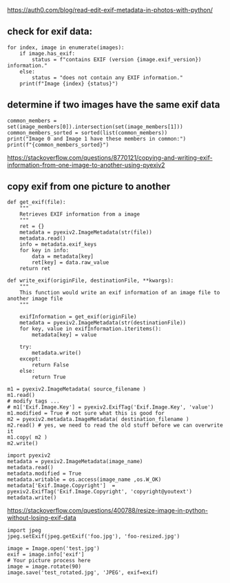 

https://auth0.com/blog/read-edit-exif-metadata-in-photos-with-python/
## check for exif data:
```
for index, image in enumerate(images):
    if image.has_exif:
        status = f"contains EXIF (version {image.exif_version}) information."
    else:
        status = "does not contain any EXIF information."
    print(f"Image {index} {status}")
```

## determine if two images have the same exif data
```
common_members = set(image_members[0]).intersection(set(image_members[1]))
common_members_sorted = sorted(list(common_members))
print("Image 0 and Image 1 have these members in common:")
print(f"{common_members_sorted}")
```

https://stackoverflow.com/questions/8770121/copying-and-writing-exif-information-from-one-image-to-another-using-pyexiv2
## copy exif from one picture to another
```
def get_exif(file):
    """
    Retrieves EXIF information from a image
    """
    ret = {}
    metadata = pyexiv2.ImageMetadata(str(file))
    metadata.read()
    info = metadata.exif_keys
    for key in info:
        data = metadata[key]
        ret[key] = data.raw_value
    return ret

def write_exif(originFile, destinationFile, **kwargs):
    """
    This function would write an exif information of an image file to another image file
    """

    exifInformation = get_exif(originFile)
    metadata = pyexiv2.ImageMetadata(str(destinationFile))
    for key, value in exifInformation.iteritems():
        metadata[key] = value

    try:
        metadata.write()
    except:
        return False
    else:
        return True
```

```
m1 = pyexiv2.ImageMetadata( source_filename )
m1.read()
# modify tags ...
# m1['Exif.Image.Key'] = pyexiv2.ExifTag('Exif.Image.Key', 'value')
m1.modified = True # not sure what this is good for
m2 = pyexiv2.metadata.ImageMetadata( destination_filename )
m2.read() # yes, we need to read the old stuff before we can overwrite it
m1.copy( m2 )
m2.write()
```

```
import pyexiv2
metadata = pyexiv2.ImageMetadata(image_name)
metadata.read() 
metadata.modified = True
metadata.writable = os.access(image_name ,os.W_OK)
metadata['Exif.Image.Copyright']  = pyexiv2.ExifTag('Exif.Image.Copyright', 'copyright@youtext') 
metadata.write()
```















https://stackoverflow.com/questions/400788/resize-image-in-python-without-losing-exif-data

```
import jpeg
jpeg.setExif(jpeg.getExif('foo.jpg'), 'foo-resized.jpg') 
```

```
image = Image.open('test.jpg')
exif = image.info['exif']
# Your picture process here
image = image.rotate(90)
image.save('test_rotated.jpg', 'JPEG', exif=exif)
```




